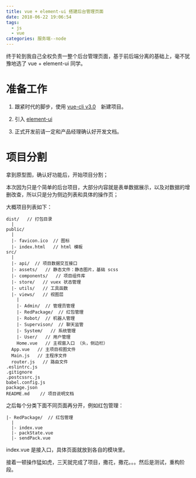 ```yaml
---
title: vue + element-ui 搭建后台管理页面
date: 2018-06-22 19:06:54
tags: 
  - js
  - vue
categories: 服务端--node
---
```


终于轮到我自己全权负责一整个后台管理页面，基于前后端分离的基础上，毫不犹豫地选了 vue + element-ui 同学。
<!-- more -->

# 准备工作

1. 跟紧时代的脚步，使用 [vue-cli v3.0](https://cli.vuejs.org/)　新建项目。

2. 引入 [element-ui](http://element.eleme.io/#/zh-CN/component/container) 

3. 正式开发前请一定和产品经理确认好开发文档。

# 项目分割

拿到原型图，确认好功能后，开始项目分割；

本次因为只是个简单的后台项目，大部分内容就是表单数据展示，以及对数据的增删改查，所以只是分为侧边列表和具体的操作页；

大概项目列表如下：

```
dist/   // 打包目录
  |
public/
  |
  |- favicon.ico  // 图标
  |- index.html   // html 模板
src/
  |
  |- api/  // 项目数据交互接口 
  |- assets/   // 静态文件：静态图片，基础 scss
  |- components/   // 项目组件库 
  |- store/   // vuex 状态管理 
  |- utils/   // 工具函数 
  |- views/   // 视图层
    |
    |- Admin/  // 管理员管理
    |- RedPackage/  // 红包管理
    |- Robot/  // 机器人管理
    |- Supervison/  // 聊天监管
    |- System/   // 系统管理
    |- User/   // 用户管理
    Home.vue   // 主视窗入口 （头，侧边栏）
  App.vue   // 主项目视图文件
  Main.js   // 主程序文件
  router.js   // 路由文件
.eslintrc.js 
.gitignore
.postcssrc.js
babel.config.js 
package.json
README.md    // 项目说明文档
```

之后每个分类下面不同页面再分开，例如红包管理：

```
|- RedPackage/  // 红包管理
  |
  |- index.vue
  |- packState.vue
  |- sendPack.vue
```

index.vue 是接入口，具体页面就放到各自的模块里。

接着一顿操作猛如虎，三天就完成了项目，撒花，撒花。。。然后是测试，重构阶段。

